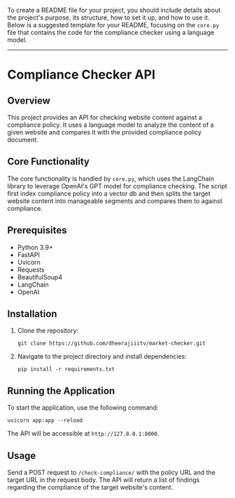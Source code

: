 To create a README file for your project, you should include details about the project's purpose, its structure, how to set it up, and how to use it. Below is a suggested template for your README, focusing on the `core.py` file that contains the code for the compliance checker using a language model.

---

# Compliance Checker API

## Overview
This project provides an API for checking website content against a compliance policy. It uses a language model to analyze the content of a given website and compares it with the provided compliance policy document.

## Core Functionality
The core functionality is handled by `core.py`, which uses the LangChain library to leverage OpenAI's GPT model for compliance checking. The script first index  compliance policy into a vector db and then splits the target website content into manageable segments and compares them to against compliance.

## Prerequisites
- Python 3.9+
- FastAPI
- Uvicorn
- Requests
- BeautifulSoup4
- LangChain
- OpenAI

## Installation
1. Clone the repository:
   ```
   git clone https://github.com/dheerajiiitv/market-checker.git
   ```
2. Navigate to the project directory and install dependencies:
   ```
   pip install -r requirements.txt
   ```

## Running the Application
To start the application, use the following command:
```
uvicorn app:app --reload
```
The API will be accessible at `http://127.0.0.1:8000`.

## Usage
Send a POST request to `/check-compliance/` with the policy URL and the target URL in the request body. The API will return a list of findings regarding the compliance of the target website's content.

